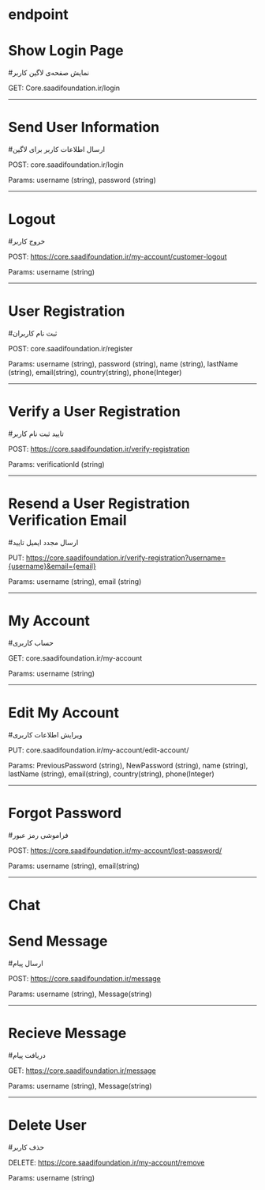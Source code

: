 # endpoint

# Show Login Page
#نمایش صفحه‌ی لاگین کاربر

GET: Core.saadifoundation.ir/login

--------------------------------------------------

# Send User Information
#ارسال اطلاعات کاربر برای لاگین

POST: core.saadifoundation.ir/login

Params: username (string), password (string)

--------------------------------------------------

# Logout
#خروج کاربر

POST: https://core.saadifoundation.ir/my-account/customer-logout

Params: username (string)

--------------------------------------------------

# User Registration
#ثبت نام کاربران

POST: core.saadifoundation.ir/register

Params: username (string), password (string), name (string), lastName (string), email(string), country(string), phone(Integer)

--------------------------------------------------

# Verify a User Registration
#تایید ثبت نام کاربر

POST: https://core.saadifoundation.ir/verify-registration

Params: verificationId (string)

--------------------------------------------------

# Resend a User Registration Verification Email
#ارسال مجدد ایمیل تایید

PUT: https://core.saadifoundation.ir/verify-registration?username={username}&email={email}

Params: username (string), email (string)

--------------------------------------------------

# My Account
#حساب کاربری

GET: core.saadifoundation.ir/my-account

Params: username (string)

--------------------------------------------------

# Edit My Account
#ویرایش اطلاعات کاربری

PUT: core.saadifoundation.ir/my-account/edit-account/

Params: PreviousPassword (string), NewPassword (string), name (string), lastName (string), email(string), country(string), phone(Integer)

--------------------------------------------------

# Forgot Password
#فراموشی رمز عبور

POST: https://core.saadifoundation.ir/my-account/lost-password/

Params: username (string), email(string)

--------------------------------------------------

# Chat

# Send Message
#ارسال پیام

POST: https://core.saadifoundation.ir/message

Params: username (string), Message(string)

--------

# Recieve Message
#دریافت پیام

GET: https://core.saadifoundation.ir/message

Params: username (string), Message(string)

--------------------------------------------------

# Delete User
#حذف کاربر

DELETE: https://core.saadifoundation.ir/my-account/remove

Params: username (string)




